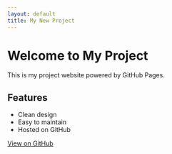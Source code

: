 ```yaml
---
layout: default
title: My New Project
---
```


# Welcome to My Project

This is my project website powered by GitHub Pages.

## Features
- Clean design
- Easy to maintain
- Hosted on GitHub

[View on GitHub](https://github.com/Dan13681989/my-new-project)
